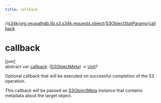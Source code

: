 ```yaml
---
title: callback
---
```

//[s34k](../../../index.html)/[org.veupathdb.lib.s3.s34k.requests.object](../index.html)/[S3ObjectStatParams](index.html)/[callback](callback.html)



# callback



[jvm]\
abstract var [callback](callback.html): ([S3ObjectMeta](../../org.veupathdb.lib.s3.s34k.response.object/-s3-object-meta/index.html)) -&gt; [Unit](https://kotlinlang.org/api/latest/jvm/stdlib/kotlin/-unit/index.html)?



Optional callback that will be executed on successful completion of the S3 operation.



This callback will be passed an [S3ObjectMeta](../../org.veupathdb.lib.s3.s34k.response.object/-s3-object-meta/index.html) instance that contains metadata about the target object.




